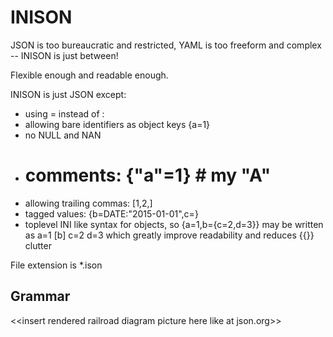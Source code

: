 # INISON

JSON is too bureaucratic and restricted, YAML is too freeform and complex -- INISON is just between!

Flexible enough and readable enough.

INISON is just JSON except:

* using \= instead of \:
* allowing bare identifiers as object keys {a=1}
* no NULL and NAN
* # comments: {"a"=1} # my "A"
* allowing trailing commas: [1,2,]
* tagged values: {b=DATE:"2015-01-01",c=}
* toplevel INI like syntax for objects, so {a=1,b={c=2,d=3}} may be written as a=1 [b] c=2 d=3 which greatly improve readability and reduces {{}} clutter

File extension is *.ison

## Grammar

\<\<insert rendered railroad diagram picture here like at json.org\>\>
